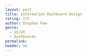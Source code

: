 ```yaml
---
layout: post
title: Information Dashboard Design
rating: 2/5
author: Stephen Few
genre:
  - UI/UX
  - Dashboards
permalink:
header: no
---
```

